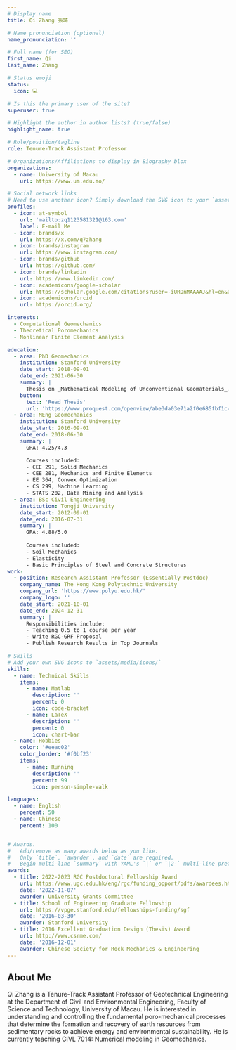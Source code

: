 ```yaml
---
# Display name
title: Qi Zhang 張琦

# Name pronunciation (optional)
name_pronunciation: ''

# Full name (for SEO)
first_name: Qi
last_name: Zhang

# Status emoji
status:
  icon: 💻

# Is this the primary user of the site?
superuser: true

# Highlight the author in author lists? (true/false)
highlight_name: true

# Role/position/tagline
role: Tenure-Track Assistant Professor

# Organizations/Affiliations to display in Biography blox
organizations:
  - name: University of Macau
    url: https://www.um.edu.mo/

# Social network links
# Need to use another icon? Simply download the SVG icon to your `assets/media/icons/` folder.
profiles:
  - icon: at-symbol
    url: 'mailto:zq1123581321@163.com'
    label: E-mail Me
  - icon: brands/x
    url: https://x.com/q7zhang
  - icon: brands/instagram
    url: https://www.instagram.com/
  - icon: brands/github
    url: https://github.com/
  - icon: brands/linkedin
    url: https://www.linkedin.com/
  - icon: academicons/google-scholar
    url: https://scholar.google.com/citations?user=-iUROnMAAAAJ&hl=en&authuser=2
  - icon: academicons/orcid
    url: https://orcid.org/

interests:
  - Computational Geomechanics
  - Theoretical Poromechanics
  - Nonlinear Finite Element Analysis

education:
  - area: PhD Geomechanics
    institution: Stanford University
    date_start: 2018-09-01
    date_end: 2021-06-30
    summary: |
      Thesis on _Mathematical Modeling of Unconventional Geomaterials_. Supervised by [Prof. Ronaldo I. Borja](https://web.stanford.edu/~borja/).
    button:
      text: 'Read Thesis'
      url: 'https://www.proquest.com/openview/abe3da03e71a2f0e685fbf1c40031f59/1?pq-origsite=gscholar&cbl=18750&diss=y'
  - area: MEng Geomechanics
    institution: Stanford University
    date_start: 2016-09-01
    date_end: 2018-06-30
    summary: |
      GPA: 4.25/4.3

      Courses included:
      - CEE 291, Solid Mechanics
      - CEE 281, Mechanics and Finite Elements
      - EE 364, Convex Optimization
      - CS 299, Machine Learning
      - STATS 202, Data Mining and Analysis
  - area: BSc Civil Engineering
    institution: Tongji University
    date_start: 2012-09-01
    date_end: 2016-07-31
    summary: |
      GPA: 4.88/5.0
      
      Courses included:
      - Soil Mechanics
      - Elasticity
      - Basic Principles of Steel and Concrete Structures
work:
  - position: Research Assistant Professor (Essentially Postdoc)
    company_name: The Hong Kong Polytechnic University
    company_url: 'https://www.polyu.edu.hk/'
    company_logo: ''
    date_start: 2021-10-01
    date_end: 2024-12-31
    summary: |
      Responsibilities include:
      - Teaching 0.5 to 1 course per year
      - Write RGC-GRF Proposal
      - Publish Research Results in Top Journals

# Skills
# Add your own SVG icons to `assets/media/icons/`
skills:
  - name: Technical Skills
    items:
      - name: Matlab
        description: ''
        percent: 0
        icon: code-bracket
      - name: LaTeX
        description: ''
        percent: 0
        icon: chart-bar
  - name: Hobbies
    color: '#eeac02'
    color_border: '#f0bf23'
    items:
      - name: Running
        description: ''
        percent: 99
        icon: person-simple-walk

languages:
  - name: English
    percent: 50
  - name: Chinese
    percent: 100


# Awards.
#   Add/remove as many awards below as you like.
#   Only `title`, `awarder`, and `date` are required.
#   Begin multi-line `summary` with YAML's `|` or `|2-` multi-line prefix and indent 2 spaces below.
awards:
  - title: 2022-2023 RGC Postdoctoral Fellowship Award
    url: https://www.ugc.edu.hk/eng/rgc/funding_opport/pdfs/awardees.html
    date: '2022-11-07'
    awarder: University Grants Committee
  - title: School of Engineering Graduate Fellowship
    url: https://vpge.stanford.edu/fellowships-funding/sgf
    date: '2016-03-30'
    awarder: Stanford University
  - title: 2016 Excellent Graduation Design (Thesis) Award
    url: http://www.csrme.com/
    date: '2016-12-01'
    awarder: Chinese Society for Rock Mechanics & Engineering
---
```


## About Me

Qi Zhang is a Tenure-Track Assistant Professor of Geotechnical Engineering at the Department of Civil and Environmental Engineering, Faculty of Science and Technology, University of Macau. He is interested in understanding and controlling the fundamental poro-mechanical processes that determine the formation and recovery of earth resources from sedimentary rocks to achieve energy and environmental sustainability. He is currently teaching CIVL 7014: Numerical modeling in Geomechanics.
